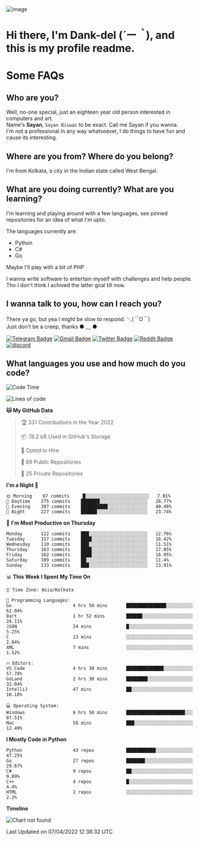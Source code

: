 ![image](https://user-images.githubusercontent.com/63096193/125182844-29f20800-e22f-11eb-8dc9-b0f2d29647bb.png)

# **Hi there, I'm Dank-del (*´ー｀*), and this is my profile readme.**
<!--  [![Profile views](https://gpvc.arturio.dev/dank-del)](https://github.com/dank-del) -->
# Some FAQs

## **Who are you?**

Well, no-one special, just an eighteen year old person interested in computers and art. \
Name's **Sayan**, `Sayan Biswas` to be exact. Call me Sayan if you wanna. \
I'm not a professional in any way whatsoever, I do things to have fun and cause its interesting.

## **Where are you from? Where do you belong?**

I'm from Kolkata, a city in the Indian state called West Bengal.

## **What are you doing currently? What are you learning?**

I'm learning and playing around with a few languages, see pinned repositories for an idea of what I'm upto.

The languages currently are:

- Python
- C#
- Go

Maybe I'll play with a bit of PHP

I wanna write software to entertain myself with challenges and help people. \
Tho I don't think I achived the latter goal till now.

<!--## **Eww, I see a weeb profile.**

Can't help it, it's the best way to hide my face on this account
> Why do people hate weebs .-.

## **Cool, what more interests you?**

My interests are quite, weird. They're scattered all over the place. \
I've been fascinated by music and have studied it since the age of 6, I've performed on stage and on air but yeah now I've been away from that. I specialize in key instruments. \
Another thing that interests me is Media Production, aka, working with audio, video and broadcasting media.

> I just like art in general. also feeds the reason of me being obsessed with Japanese drawings (⋟ ﹏ ⋞)-->

## **I wanna talk to you, how can I reach you?**

There ya go, but yea I might be slow to respond. ＼(￣O￣) \
Just don't be a creep, thanks ● ﹏ ●

[![Telegram Badge](https://img.shields.io/badge/-dank_as_fuck-1ca0f1?style=flat-square&logo=telegram&logoColor=white&link=https://t.me/dank_as_fuck)](https://t.me/dank_as_fuck)
[![Gmail Badge](https://img.shields.io/badge/-chizuru@kanojo.tk-c14438?style=flat-square&logo=Gmail&logoColor=white&link=mailto:chizuru@kanojo.tk)](mailto:chizuru@kanojo.tk)
[![Twitter Badge](https://img.shields.io/twitter/follow/TheDankDel?style=social)](https://twitter.com/TheDankDel)
[![Reddit Badge](https://img.shields.io/reddit/user-karma/combined/dank_as_fuck_?style=social)](https://www.reddit.com/user/dank_as_fuck_/)
[![discord](https://discord-md-badge.vercel.app/api/shield/506536929152466945?style=social)](https://discordapp.com/users/506536929152466945)

## **What languages you use and how much do you code?**

<!--START_SECTION:waka-->
![Code Time](http://img.shields.io/badge/Code%20Time-530%20hrs%2039%20mins-blue)

![Lines of code](https://img.shields.io/badge/From%20Hello%20World%20I%27ve%20Written-866%20Thousand%20lines%20of%20code-blue)

**🐱 My GitHub Data** 

> 🏆 331 Contributions in the Year 2022
 > 
> 📦 78.2 kB Used in GitHub's Storage 
 > 
> 💼 Opted to Hire
 > 
> 📜 69 Public Repositories 
 > 
> 🔑 25 Private Repositories  
 > 
**I'm a Night 🦉** 

```text
🌞 Morning    67 commits     █░░░░░░░░░░░░░░░░░░░░░░░░   7.01% 
🌆 Daytime    275 commits    ███████░░░░░░░░░░░░░░░░░░   28.77% 
🌃 Evening    387 commits    ██████████░░░░░░░░░░░░░░░   40.48% 
🌙 Night      227 commits    ██████░░░░░░░░░░░░░░░░░░░   23.74%

```
📅 **I'm Most Productive on Thursday** 

```text
Monday       122 commits    ███░░░░░░░░░░░░░░░░░░░░░░   12.76% 
Tuesday      157 commits    ████░░░░░░░░░░░░░░░░░░░░░   16.42% 
Wednesday    110 commits    ███░░░░░░░░░░░░░░░░░░░░░░   11.51% 
Thursday     163 commits    ████░░░░░░░░░░░░░░░░░░░░░   17.05% 
Friday       162 commits    ████░░░░░░░░░░░░░░░░░░░░░   16.95% 
Saturday     109 commits    ██░░░░░░░░░░░░░░░░░░░░░░░   11.4% 
Sunday       133 commits    ███░░░░░░░░░░░░░░░░░░░░░░   13.91%

```


📊 **This Week I Spent My Time On** 

```text
⌚︎ Time Zone: Asia/Kolkata

💬 Programming Languages: 
Go                       4 hrs 50 mins       ███████████████░░░░░░░░░░   62.04% 
Dart                     1 hr 52 mins        ██████░░░░░░░░░░░░░░░░░░░   24.11% 
JSON                     24 mins             █░░░░░░░░░░░░░░░░░░░░░░░░   5.25% 
C                        13 mins             ░░░░░░░░░░░░░░░░░░░░░░░░░   2.84% 
XML                      7 mins              ░░░░░░░░░░░░░░░░░░░░░░░░░   1.52%

🔥 Editors: 
VS Code                  4 hrs 30 mins       ██████████████░░░░░░░░░░░   57.78% 
GoLand                   2 hrs 30 mins       ████████░░░░░░░░░░░░░░░░░   32.04% 
IntelliJ                 47 mins             ██░░░░░░░░░░░░░░░░░░░░░░░   10.18%

💻 Operating System: 
Windows                  6 hrs 50 mins       ██████████████████████░░░   87.51% 
Mac                      58 mins             ███░░░░░░░░░░░░░░░░░░░░░░   12.49%

```

**I Mostly Code in Python** 

```text
Python                   43 repos            ███████████░░░░░░░░░░░░░░   47.25% 
Go                       27 repos            ███████░░░░░░░░░░░░░░░░░░   29.67% 
C#                       9 repos             ██░░░░░░░░░░░░░░░░░░░░░░░   9.89% 
C++                      4 repos             █░░░░░░░░░░░░░░░░░░░░░░░░   4.4% 
HTML                     2 repos             ░░░░░░░░░░░░░░░░░░░░░░░░░   2.2%

```


**Timeline**

![Chart not found](https://raw.githubusercontent.com/Dank-del/Dank-del/main/charts/bar_graph.png) 


 Last Updated on 07/04/2022 12:38:32 UTC
<!--END_SECTION:waka-->

<!--## **Can I stalk your spotify?**

Um sure.

![OwO Spotify](https://spotify-recently-played-readme.vercel.app/api?user=31fdrsslnr7nvq4ytqwtw7c4rxfm&count=5)-->
